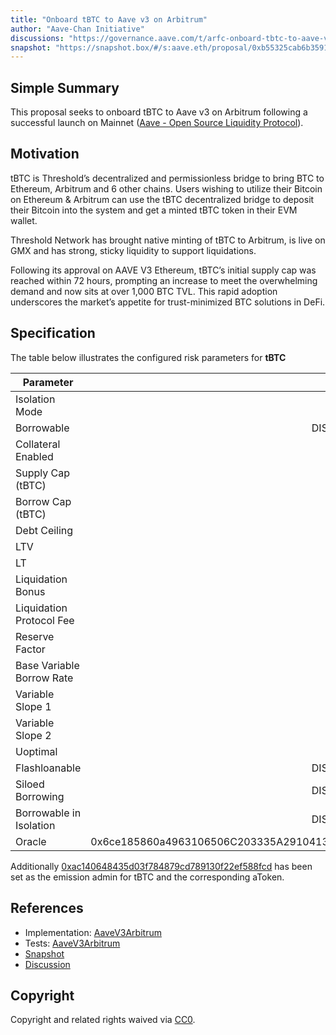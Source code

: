 ```yaml
---
title: "Onboard tBTC to Aave v3 on Arbitrum"
author: "Aave-Chan Initiative"
discussions: "https://governance.aave.com/t/arfc-onboard-tbtc-to-aave-v3-on-arbitrum/19756"
snapshot: "https://snapshot.box/#/s:aave.eth/proposal/0xb55325cab6b35918810443de265b8cf2f5908acdde935f3e5b57e6625c4615d5"
---
```


## Simple Summary

This proposal seeks to onboard tBTC to Aave v3 on Arbitrum following a successful launch on Mainnet ([Aave - Open Source Liquidity Protocol](https://app.aave.com/reserve-overview/?underlyingAsset=0x18084fba666a33d37592fa2633fd49a74dd93a88&marketName=proto_mainnet_v3)).

## Motivation

tBTC is Threshold’s decentralized and permissionless bridge to bring BTC to Ethereum, Arbitrum and 6 other chains. Users wishing to utilize their Bitcoin on Ethereum & Arbitrum can use the tBTC decentralized bridge to deposit their Bitcoin into the system and get a minted tBTC token in their EVM wallet.

Threshold Network has brought native minting of tBTC to Arbitrum, is live on GMX and has strong, sticky liquidity to support liquidations.

Following its approval on AAVE V3 Ethereum, tBTC’s initial supply cap was reached within 72 hours, prompting an increase to meet the overwhelming demand and now sits at over 1,000 BTC TVL. This rapid adoption underscores the market’s appetite for trust-minimized BTC solutions in DeFi.

## Specification

The table below illustrates the configured risk parameters for **tBTC**

| Parameter                 |                                      Value |
| ------------------------- | -----------------------------------------: |
| Isolation Mode            |                                      false |
| Borrowable                |                                   DISABLED |
| Collateral Enabled        |                                       true |
| Supply Cap (tBTC)         |                                         50 |
| Borrow Cap (tBTC)         |                                         1 |
| Debt Ceiling              |                                      USD 0 |
| LTV                       |                                       73 % |
| LT                        |                                       78 % |
| Liquidation Bonus         |                                      7.5 % |
| Liquidation Protocol Fee  |                                       10 % |
| Reserve Factor            |                                       20 % |
| Base Variable Borrow Rate |                                        0 % |
| Variable Slope 1          |                                        4 % |
| Variable Slope 2          |                                      300 % |
| Uoptimal                  |                                       45 % |
| Flashloanable             |                                   DISABLED |
| Siloed Borrowing          |                                   DISABLED |
| Borrowable in Isolation   |                                   DISABLED |
| Oracle                    | 0x6ce185860a4963106506C203335A2910413708e9 |

Additionally [0xac140648435d03f784879cd789130f22ef588fcd](https://arbiscan.io/address/0xac140648435d03f784879cd789130F22Ef588Fcd) has been set as the emission admin for tBTC and the corresponding aToken.

## References

- Implementation: [AaveV3Arbitrum](https://github.com/bgd-labs/aave-proposals-v3/blob/main/src/20250317_AaveV3Arbitrum_OnboardTBTCToAaveV3OnArbitrum/AaveV3Arbitrum_OnboardTBTCToAaveV3OnArbitrum_20250317.sol)
- Tests: [AaveV3Arbitrum](https://github.com/bgd-labs/aave-proposals-v3/blob/main/src/20250317_AaveV3Arbitrum_OnboardTBTCToAaveV3OnArbitrum/AaveV3Arbitrum_OnboardTBTCToAaveV3OnArbitrum_20250317.t.sol)
- [Snapshot](https://snapshot.box/#/s:aave.eth/proposal/0xb55325cab6b35918810443de265b8cf2f5908acdde935f3e5b57e6625c4615d5)
- [Discussion](https://governance.aave.com/t/arfc-onboard-tbtc-to-aave-v3-on-arbitrum/19756)

## Copyright

Copyright and related rights waived via [CC0](https://creativecommons.org/publicdomain/zero/1.0/).
